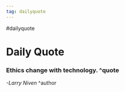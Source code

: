 ```yaml
---
tag: dailyquote
---
```


#dailyquote

# Daily Quote

### Ethics change with technology. ^quote
*-Larry Niven* ^author
